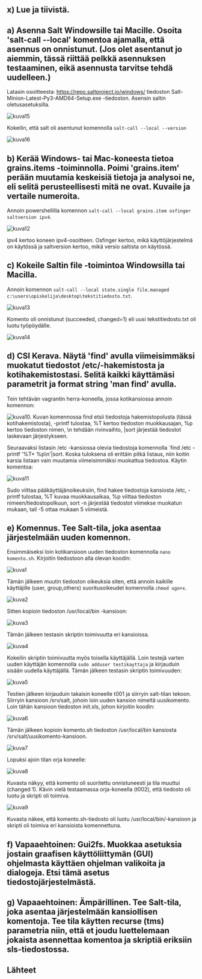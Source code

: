 ## x) Lue ja tiivistä. 

## a) Asenna Salt Windowsille tai Macille. Osoita 'salt-call --local' komentoa ajamalla, että asennus on onnistunut. (Jos olet asentanut jo aiemmin, tässä riittää pelkkä asennuksen testaaminen, eikä asennusta tarvitse tehdä uudelleen.)

Latasin osoitteesta: https://repo.saltproject.io/windows/ tiedoston Salt-Minion-Latest-Py3-AMD64-Setup.exe -tiedoston. Asensin saltin oletusasetuksilla. 

![kuva15](https://github.com/Pakknoo/Palvelinten_hallinta/assets/122889266/d7ed7010-2a82-4d25-ad41-5352e51aea20)

Kokeilin, että salt oli asentunut komennolla `salt-call --local --version`

![kuva16](https://github.com/Pakknoo/Palvelinten_hallinta/assets/122889266/32b74d64-325f-4221-89f5-c784a7172dcb)


## b) Kerää Windows- tai Mac-koneesta tietoa grains.items -toiminnolla. Poimi 'grains.item' perään muutamia keskeisiä tietoja ja analysoi ne, eli selitä perusteellisesti mitä ne ovat. Kuvaile ja vertaile numeroita.

Annoin powershellilla komennon `salt-call --local grains.item osfinger saltversion ipv4`. 

![kuva12](https://github.com/Pakknoo/Palvelinten_hallinta/assets/122889266/cef82418-cf22-475c-b779-1ed4985a1423)

ipv4 kertoo koneen ipv4-osoitteen. Osfinger kertoo, mikä käyttöjärjestelmä on käytössä ja saltversion kertoo, mikä versio saltista on käytössä.


## c) Kokeile Saltin file -toimintoa Windowsilla tai Macilla.

Annoin komennon `salt-call --local state.single file.managed c:\users\opiskelija\desktop\tekstitiedosto.txt`. 

![kuva13](https://github.com/Pakknoo/Palvelinten_hallinta/assets/122889266/124a93bc-8c4b-43e9-8a2f-d00492a03f99)

Komento oli onnistunut (succeeded, changed=1) eli uusi tekstitiedosto.txt oli luotu työpöydälle.

![kuva14](https://github.com/Pakknoo/Palvelinten_hallinta/assets/122889266/4672c623-90aa-434a-ad93-7a9bc1df639a)


## d) CSI Kerava. Näytä 'find' avulla viimeisimmäksi muokatut tiedostot /etc/-hakemistosta ja kotihakemistostasi. Selitä kaikki käyttämäsi parametrit ja format string 'man find' avulla.

Tein tehtävän vagrantin herra-koneella, jossa kotikansiossa annoin komennon:

![kuva10](https://github.com/Pakknoo/Palvelinten_hallinta/assets/122889266/5132e039-39a7-4d6b-896b-aea6aa95005d). Kuvan komennossa find etsii tiedostoja hakemistopolusta (tässä kotihakemistosta), -printf tulostaa, %T kertoo tiedoston muokkausajan, %p kertoo tiedoston nimen, \n tehdään rivinvaihto, |sort järjestää tiedostot laskevaan järjestykseen. 

Seuraavaksi listasin /etc -kansiossa olevia tiedostoja komennolla `find /etc -printf '%T+ %p\n'|sort. Koska tuloksena oli erittäin pitkä listaus, niin koitin karsia listaan vain muutamia viimeisimmäksi muokattua tiedostoa. Käytin komentoa: 

![kuva11](https://github.com/Pakknoo/Palvelinten_hallinta/assets/122889266/fb7936f3-6fb5-44d4-9942-a25a6e97b4b9)

Sudo viittaa pääkäyttäjänoikeuksiin, find hakee tiedostoja kansiosta /etc, -printf tulostaa, %T kuvaa muokkausaikaa, %p viittaa tiedoston nimeen/tiedostopolkuun, sort -n järjestää tiedostot viimekse muokatun mukaan, tail -5 ottaa mukaan 5 viimeistä. 

## e) Komennus. Tee Salt-tila, joka asentaa järjestelmään uuden komennon.

Ensimmäiseksi loin kotikansioon uuden tiedoston komennolla `nano komento.sh`. Kirjoitin tiedostoon alla olevan koodin:

![kuva1](https://github.com/Pakknoo/Palvelinten_hallinta/assets/122889266/4a43b8f4-65d5-4863-b87a-09d1b0c90692)

Tämän jälkeen muutin tiedoston oikeuksia siten, että annoin kaikille käyttäjille (user, group,others) suoritusoikeudet komennolla `chmod ugo+x`. 

![kuva2](https://github.com/Pakknoo/Palvelinten_hallinta/assets/122889266/54b7b101-8415-4972-923d-199b0d19be70)

Sitten kopioin tiedoston /usr/local/bin -kansioon:

![kuva3](https://github.com/Pakknoo/Palvelinten_hallinta/assets/122889266/f67bce61-9efa-4b81-8ec0-5cd512842e15)

Tämän jälkeen testasin skriptin toimivuutta eri kansioissa. 

![kuva4](https://github.com/Pakknoo/Palvelinten_hallinta/assets/122889266/f19940e5-e449-4001-affc-a82b7f2f2970)

Kokeilin skriptin toimivuutta myös toisella käyttäjällä. Loin testejä varten uuden käyttäjän komennolla `sudo adduser testikayttaja` ja kirjauduin sisään uudella käyttäjällä. Tämän jälkeen testasin skriptin toimivuuden:


![kuva5](https://github.com/Pakknoo/Palvelinten_hallinta/assets/122889266/ad332254-32e5-41fc-bb14-75da26edfdcb)

Testien jälkeen kirjauduin takaisin koneelle t001 ja siirryin salt-tilan tekoon. Siirryin kansioon /srv/salt, johoin loin uuden kansion nimeltä uusikomento. Loin tähän kansioon tiedoston init.sls, johon kirjoitin koodin:

![kuva6](https://github.com/Pakknoo/Palvelinten_hallinta/assets/122889266/46d7742c-a3e3-45bf-8ab6-9ffce04062e0)

Tämän jälkeen kopioin komento.sh tiedoston /usr/local/bin kansiosta /srv/salt/uusikomento-kansioon.

![kuva7](https://github.com/Pakknoo/Palvelinten_hallinta/assets/122889266/950c2b8b-9bf9-44da-a31e-0147978cf3f7)

Lopuksi ajoin tilan orja koneelle:

![kuva8](https://github.com/Pakknoo/Palvelinten_hallinta/assets/122889266/11ef2f99-dc01-42ea-a6a4-b738d9175d84)

Kuvasta näkyy, että komento oli suoritettu onnistuneesti ja tila muuttui (changed 1). Kävin vielä testaamassa orja-koneella (t002), että tiedosto oli luotu ja skripti oli toimiva. 

![kuva9](https://github.com/Pakknoo/Palvelinten_hallinta/assets/122889266/74d4dd41-7975-47ab-86b8-40389e633617)

Kuvasta näkee, että komento.sh-tiedosto oli luotu /usr/local/bin/-kansioon ja skripti oli toimiva eri kansioista komennettuna. 



## f) Vapaaehtoinen: Gui2fs. Muokkaa asetuksia jostain graafisen käyttöliittymän (GUI) ohjelmasta käyttäen ohjelman valikoita ja dialogeja. Etsi tämä asetus tiedostojärjestelmästä.

## g) Vapaaehtoinen: Ämpärillinen. Tee Salt-tila, joka asentaa järjestelmään kansiollisen komentoja. Tee tila käytten recurse (tms) parametria niin, että et joudu luettelemaan jokaista asennettaa komentoa ja skriptiä eriksiin sls-tiedostossa.

## Lähteet
